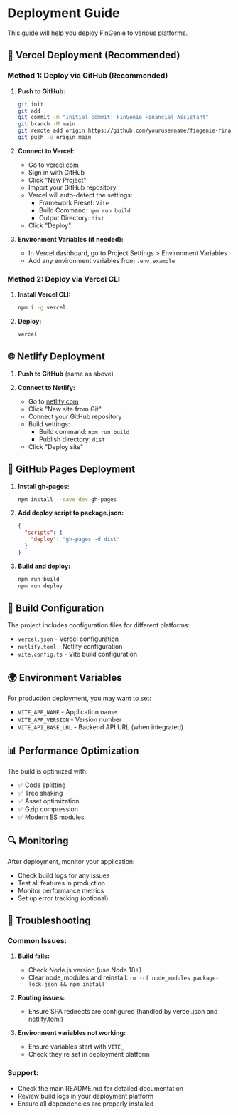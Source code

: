 # Deployment Guide

This guide will help you deploy FinGenie to various platforms.

## 🚀 Vercel Deployment (Recommended)

### Method 1: Deploy via GitHub (Recommended)

1. **Push to GitHub:**
   ```bash
   git init
   git add .
   git commit -m "Initial commit: FinGenie Financial Assistant"
   git branch -M main
   git remote add origin https://github.com/yourusername/fingenie-financial-assistant.git
   git push -u origin main
   ```

2. **Connect to Vercel:**
   - Go to [vercel.com](https://vercel.com)
   - Sign in with GitHub
   - Click "New Project"
   - Import your GitHub repository
   - Vercel will auto-detect the settings:
     - Framework Preset: `Vite`
     - Build Command: `npm run build`
     - Output Directory: `dist`
   - Click "Deploy"

3. **Environment Variables (if needed):**
   - In Vercel dashboard, go to Project Settings > Environment Variables
   - Add any environment variables from `.env.example`

### Method 2: Deploy via Vercel CLI

1. **Install Vercel CLI:**
   ```bash
   npm i -g vercel
   ```

2. **Deploy:**
   ```bash
   vercel
   ```

## 🌐 Netlify Deployment

1. **Push to GitHub** (same as above)

2. **Connect to Netlify:**
   - Go to [netlify.com](https://netlify.com)
   - Click "New site from Git"
   - Connect your GitHub repository
   - Build settings:
     - Build command: `npm run build`
     - Publish directory: `dist`
   - Click "Deploy site"

## 📱 GitHub Pages Deployment

1. **Install gh-pages:**
   ```bash
   npm install --save-dev gh-pages
   ```

2. **Add deploy script to package.json:**
   ```json
   {
     "scripts": {
       "deploy": "gh-pages -d dist"
     }
   }
   ```

3. **Build and deploy:**
   ```bash
   npm run build
   npm run deploy
   ```

## 🔧 Build Configuration

The project includes configuration files for different platforms:

- `vercel.json` - Vercel configuration
- `netlify.toml` - Netlify configuration
- `vite.config.ts` - Vite build configuration

## 🌍 Environment Variables

For production deployment, you may want to set:

- `VITE_APP_NAME` - Application name
- `VITE_APP_VERSION` - Version number
- `VITE_API_BASE_URL` - Backend API URL (when integrated)

## 📊 Performance Optimization

The build is optimized with:

- ✅ Code splitting
- ✅ Tree shaking
- ✅ Asset optimization
- ✅ Gzip compression
- ✅ Modern ES modules

## 🔍 Monitoring

After deployment, monitor your application:

- Check build logs for any issues
- Test all features in production
- Monitor performance metrics
- Set up error tracking (optional)

## 🚨 Troubleshooting

### Common Issues:

1. **Build fails:**
   - Check Node.js version (use Node 18+)
   - Clear node_modules and reinstall: `rm -rf node_modules package-lock.json && npm install`

2. **Routing issues:**
   - Ensure SPA redirects are configured (handled by vercel.json and netlify.toml)

3. **Environment variables not working:**
   - Ensure variables start with `VITE_`
   - Check they're set in deployment platform

### Support:

- Check the main README.md for detailed documentation
- Review build logs in your deployment platform
- Ensure all dependencies are properly installed
